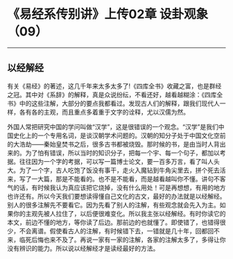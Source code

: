 # 《易经系传别讲》上传02章 设卦观象（09）

------

## 以经解经

有关《易经》的著述，这几千年来太多太多了!《四库全书》收藏之富，也是群经之冠。其中对《系辞》的解释，真是众说纷纭，不看还好，越看越糊涂：《四库全书》中的这些注解，大部分的要点我都看过。发现古人们的解释，跟我们现代人一样，各有各的主观，而且重点多着重于文字的诠释，尤以汉儒为然。

外国人常把研究中国的学问叫做“汉学”，这是很错误的一个观念。“汉学”是我们中国史化上的一个专用名词，是谈汉朝学术问题的。汉朝的知分子处于中国文化空前的大浩劫——秦始皇焚书之后，很多古书都被烧毁。那时候的书，是由当时人背出来的。为了怕有错误，所以当时的知识分子，把每一个宇、每一个句子，都加以考据。往往因为一个字的考据，可以写一篇博士论文，要一百多万言，看了叫人头大。为了一个字，古人吃饱了饭没有事干，走火入魔钻到牛角尖里去，拼个死去活来，写了一大篇，那是不能看的。也不是不能看，而是越看越叫你不懂。讲句不客气的话，有时候我认为真应该把它烧掉，没有什么用处！可是再想想，有用的地方也许还有。所以今天我们要想读得懂自己文化的古文，最好的办法就是以经解经。别人的很多注解先不要看它。因为先看了别人的注解，有些观念就会先入为主。如果你的主观先被人拉住了，以后便很难变化。所以我主张以经解经。有时你读它的本文，前边不懂的地方，等你读了后边。那前边的也就懂了。即使错了，也错得很少，不会离谱。假使看古人的注解，有时候错下去，一错就是几十年，回都回不来，临死后悔也来不及了。再说一家有一家的注解，各家的注解太多了，多得让你没有辨识的能力。所以说以经解经才是读经最好的方法。
